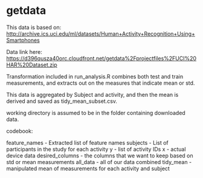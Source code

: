 # getdata

This data is based on: http://archive.ics.uci.edu/ml/datasets/Human+Activity+Recognition+Using+Smartphones

Data link here: https://d396qusza40orc.cloudfront.net/getdata%2Fprojectfiles%2FUCI%20HAR%20Dataset.zip

Transformation included in run_analysis.R combines both test and train measurements, and extracts out on the measures that indicate mean or std.

This data is aggregated by Subject and activity, and then the mean is derived and saved as tidy_mean_subset.csv.

working directory is assumed to be in the folder containing downloaded data.


codebook:

feature_names - Extracted list of feature names
subjects - List of participants in the study for each activity
y - list of activity IDs
x - actual device data
desired_columns - the columns that we want to keep based on std or mean measurements
all_data - all of our data combined
tidy_mean - manipulated mean of measurements for each activity and subject
